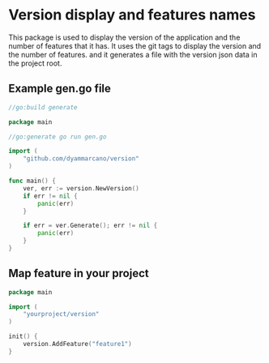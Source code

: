 # Version display and features names

This package is used to display the version of the application and the number of features that it has. It uses the git tags to display the version and the number of features. and it generates a file with the version json data in the project root.
## Example gen.go file

```go
//go:build generate

package main

//go:generate go run gen.go

import (
	"github.com/dyammarcano/version"
)

func main() {
	ver, err := version.NewVersion()
	if err != nil {
		panic(err)
	}

	if err = ver.Generate(); err != nil {
		panic(err)
	}
}
```

## Map feature in your project

```go
package main

import (
    "yourproject/version"
)

init() {
    version.AddFeature("feature1")
}
```